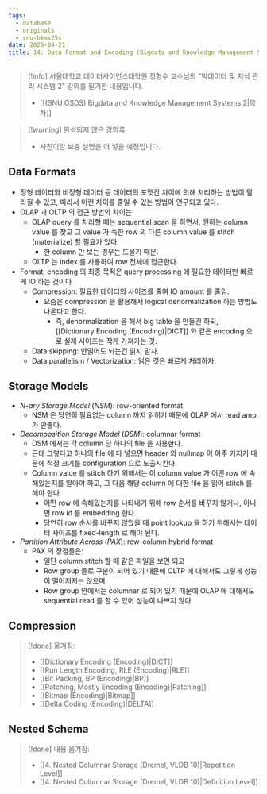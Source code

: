 ```yaml
---
tags:
  - database
  - originals
  - snu-bkms25s
date: 2025-04-21
title: 14. Data Format and Encoding (Bigdata and Knowledge Management Systems 2, SNU GSDS)
---
```

> [!info] 서울대학교 데이터사이언스대학원 정형수 교수님의 "빅데이터 및 지식 관리 시스템 2" 강의를 필기한 내용입니다.
> - [[(SNU GSDS) Bigdata and Knowledge Management Systems 2|목차]]

> [!warning] 완성되지 않은 강의록
> - 사진이랑 보충 설명을 더 넣을 예정입니다.

## Data Formats

- 정형 데이터와 비정형 데이터 등 데이터의 포맷간 차이에 의해 처리하는 방법이 달라질 수 있고, 따라서 이런 차이를 줄일 수 있는 방법이 연구되고 있다.
- OLAP 과 OLTP 의 접근 방법의 차이는:
	- OLAP query 를 처리할 때는 sequential scan 을 하면서, 원하는 column value 를 찾고 그 value 가 속한 row 의 다른 column value 를 stitch (materialize) 할 필요가 있다.
		- 한 column 만 보는 경우는 드물기 때문.
	- OLTP 는 index 를 사용하여 row 전체에 접근한다.
- Format, encoding 의 최종 목적은 query processing 에 필요한 데이터만 빠르게 IO 하는 것이다
	- Compression: 필요한 데이터의 사이즈를 줄여 IO amount 를 줄임.
		- 요즘은 compression 을 활용해서 logical denormalization 하는 방법도 나온다고 한다.
			- 즉, denormalization 을 해서 big table 을 만들긴 하되, [[Dictionary Encoding (Encoding)|DICT]] 와 같은 encoding 으로 실제 사이즈는 작게 가져가는 것.
	- Data skipping: 안읽어도 되는건 읽지 말자.
	- Data parallelism / Vectorization: 읽은 것은 빠르게 처리하자.

## Storage Models

- *N-ary Storage Model* (*NSM*): row-oriented format
	- NSM 은 당연히 필요없는 column 까지 읽히기 때문에 OLAP 에서 read amp 가 안좋다.
- *Decomposition Storage Model* (*DSM*): columnar format
	- DSM 에서는 각 column 당 하나의 file 을 사용한다.
	- 근데 그렇다고 하나의 file 에 다 넣으면 header 와 nullmap 이 아주 커지기 때문에 적정 크기를 configuration 으로 노출시킨다.
	- Column value 를 stitch 하기 위해서는 이 column value 가 어떤 row 에 속해있는지를 알아야 하고, 그 다음 해당 column 에 대한 file 을 읽어 stitch 를 해야 한다.
		- 어떤 row 에 속해있는지를 나타내기 위해 row 순서를 바꾸지 않거나, 아니면 row id 를 embedding 한다.
		- 당연히 row 순서를 바꾸지 않았을 때 point lookup 을 하기 위해서는 데이터 사이즈를 fixed-length 로 해야 된다.
- *Partition Attribute Across* (*PAX*): row-column hybrid format
	- PAX 의 장점들은:
		- 일단 column stitch 할 때 같은 파일을 보면 되고
		- Row group 들로 구분이 되어 있기 때문에 OLTP 에 대해서도 그렇게 성능이 떨어지지는 않으며
		- Row group 안에서는 columnar 로 되어 있기 때문에 OLAP 에 대해서도 sequential read 를 할 수 있어 성능이 나쁘지 않다

## Compression

> [!done] 옮겨짐:
> - [[Dictionary Encoding (Encoding)|DICT]]
> - [[Run Length Encoding, RLE (Encoding)|RLE]]
> - [[Bit Packing, BP (Encoding)|BP]]
> - [[Patching, Mostly Encoding (Encoding)|Patching]]
> - [[Bitmap (Encoding)|Bitmap]]
> - [[Delta Coding (Encoding)|DELTA]]

## Nested Schema

> [!done] 내용 옮겨짐:
> - [[4. Nested Columnar Storage (Dremel, VLDB 10)|Repetition Level]]
> - [[4. Nested Columnar Storage (Dremel, VLDB 10)|Definition Level]]